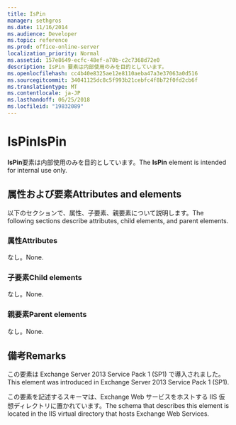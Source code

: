 ```yaml
---
title: IsPin
manager: sethgros
ms.date: 11/16/2014
ms.audience: Developer
ms.topic: reference
ms.prod: office-online-server
localization_priority: Normal
ms.assetid: 157e8649-ecfc-48ef-a70b-c2c7368d72e0
description: IsPin 要素は内部使用のみを目的としています。
ms.openlocfilehash: cc4b40e8325ae12e8110aeba47a3e37063a0d516
ms.sourcegitcommit: 34041125dc8c5f993b21cebfc4f8b72f0fd2cb6f
ms.translationtype: MT
ms.contentlocale: ja-JP
ms.lasthandoff: 06/25/2018
ms.locfileid: "19832089"
---
```

# <a name="ispin"></a><span data-ttu-id="0af21-103">IsPin</span><span class="sxs-lookup"><span data-stu-id="0af21-103">IsPin</span></span>

<span data-ttu-id="0af21-104">**IsPin**要素は内部使用のみを目的としています。</span><span class="sxs-lookup"><span data-stu-id="0af21-104">The **IsPin** element is intended for internal use only.</span></span> 

## <a name="attributes-and-elements"></a><span data-ttu-id="0af21-105">属性および要素</span><span class="sxs-lookup"><span data-stu-id="0af21-105">Attributes and elements</span></span>

<span data-ttu-id="0af21-106">以下のセクションで、属性、子要素、親要素について説明します。</span><span class="sxs-lookup"><span data-stu-id="0af21-106">The following sections describe attributes, child elements, and parent elements.</span></span>
  
### <a name="attributes"></a><span data-ttu-id="0af21-107">属性</span><span class="sxs-lookup"><span data-stu-id="0af21-107">Attributes</span></span>

<span data-ttu-id="0af21-108">なし。</span><span class="sxs-lookup"><span data-stu-id="0af21-108">None.</span></span>
  
### <a name="child-elements"></a><span data-ttu-id="0af21-109">子要素</span><span class="sxs-lookup"><span data-stu-id="0af21-109">Child elements</span></span>

<span data-ttu-id="0af21-110">なし。</span><span class="sxs-lookup"><span data-stu-id="0af21-110">None.</span></span>
  
### <a name="parent-elements"></a><span data-ttu-id="0af21-111">親要素</span><span class="sxs-lookup"><span data-stu-id="0af21-111">Parent elements</span></span>

<span data-ttu-id="0af21-112">なし。</span><span class="sxs-lookup"><span data-stu-id="0af21-112">None.</span></span>
  
## <a name="remarks"></a><span data-ttu-id="0af21-113">備考</span><span class="sxs-lookup"><span data-stu-id="0af21-113">Remarks</span></span>

<span data-ttu-id="0af21-114">この要素は Exchange Server 2013 Service Pack 1 (SP1) で導入されました。</span><span class="sxs-lookup"><span data-stu-id="0af21-114">This element was introduced in Exchange Server 2013 Service Pack 1 (SP1).</span></span>
  
<span data-ttu-id="0af21-115">この要素を記述するスキーマは、Exchange Web サービスをホストする IIS 仮想ディレクトリに置かれています。</span><span class="sxs-lookup"><span data-stu-id="0af21-115">The schema that describes this element is located in the IIS virtual directory that hosts Exchange Web Services.</span></span>
  

